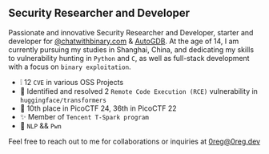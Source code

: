 ## Security Researcher and Developer

Passionate and innovative Security Researcher and Developer, starter and developer for [@chatwithbinary.com](https://chatwithbinary.com) & [AutoGDB](https://github.com/retr0reg/AutoGDB). At the age of 14, I am currently pursuing my studies in Shanghai, China, and dedicating my skills to vulnerability hunting in `Python` and `C`, as well as full-stack development with a focus on `binary exploitation`.



- ❕ 12 `CVE` in various OSS Projects
- 🤗 Identified and resolved 2 `Remote Code Execution (RCE)` vulnerability in `huggingface/transformers`
- 🚩 10th place in PicoCTF 24, 36th in PicoCTF 22
- ✨ Member of `Tencent T-Spark program`
- 👀 `NLP` && `Pwn`
  
Feel free to reach out to me for collaborations or inquiries at 0reg@0reg.dev
